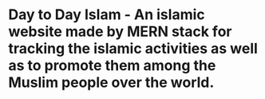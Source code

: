 # Day to Day Islam - An islamic website made by MERN stack for tracking the islamic activities as well as to promote them among the Muslim people over the world. 
